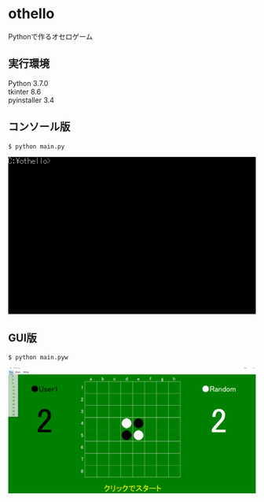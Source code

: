 # othello
Pythonで作るオセロゲーム

## 実行環境
Python 3.7.0<br>
tkinter 8.6<br>
pyinstaller 3.4<br>

## コンソール版
```
$ python main.py
```
![console](https://github.com/y-tetsu/othello/blob/master/image/console.gif?raw=true)

## GUI版
```
$ python main.pyw
```
![gui](https://github.com/y-tetsu/othello/blob/master/image/gui.gif?raw=true)

